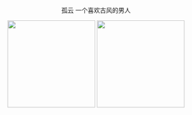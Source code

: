 <div align=center>

孤云 一个喜欢古风的男人
  
<img src="https://img2.baidu.com/it/u=1539072700,2498080864&fm=253&fmt=auto&app=138&f=JPEG?w=658&h=411" height=200>
<img src="https://img1.baidu.com/it/u=2753826088,2917495374&fm=253&fmt=auto&app=138&f=JPEG?w=500&h=300" height=200>
